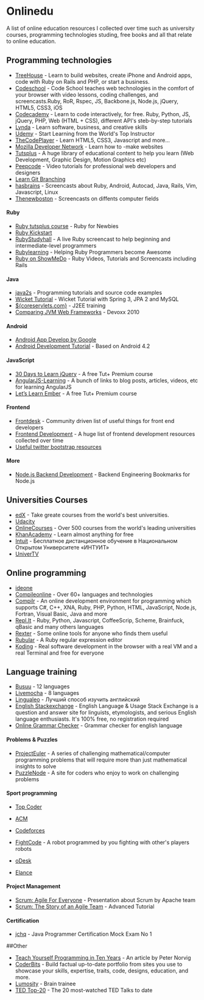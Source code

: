 Onlinedu
=========
A list of online education resources I collected over time such as university courses, programming technologies studing, free books and all that relate to online education.

## Programming technologies
- [TreeHouse](http://teamtreehouse.com/) - Learn to build websites, create iPhone and Android apps, code with Ruby on Rails and PHP, or start a business.
- [Codeschool](http://www.codeschool.com/) - Code School teaches web technologies in the comfort of your browser with video lessons, coding challenges, and screencasts.Ruby, RoR, Rspec, JS, Backbone.js, Node.js, jQuery, HTML5, CSS3, iOS
- [Codecademy](http://www.codecademy.com/) - Learn to code interactively, for free. Ruby, Python, JS, jQuery, PHP, Web (HTML + CSS), different API's steb-by-step tutorials
- [Lynda](http://www.lynda.com/) - Learn software, business, and creative skills
- [Udemy](https://www.udemy.com/) - Start Learning from the World's Top Instructor
- [TheCodePlayer](http://thecodeplayer.com/) - Learn HTML5, CSS3, Javascript and more...
- [Mozilla Developer Network](https://developer.mozilla.org/en-US/learn) - Learn how to -make websites
- [Tutsplus](https://tutsplus.com/) - A huge library of educational content to help you learn (Web Development, Graphic Design, Motion Graphics etc)
- [Peepcode](https://peepcode.com/) - Video tutorials for professional web developers and designers
- [Learn Git Branching](http://pcottle.github.io/learnGitBranching/)
- [hasbrains](http://hasbrains.ru/) - Screencasts about Ruby, Android, Autocad, Java, Rails, Vim, Javascript, Linux
- [Thenewboston](http://thenewboston.org/tutorials.php) - Screencasts on diffents computer fields

#### Ruby
- [Ruby tutsplus course](http://net.tutsplus.com/sessions/ruby-for-newbies/) - Ruby for Newbies
- [Ruby Kickstart](http://ruby-kickstart.com/)
- [RubyStudyhall](http://www.rubystudyhall.com/) - A live Ruby screencast to help beginning and intermediate-level programmers
- [Rubylearning](http://rubylearning.com/) - Helping Ruby Programmers become Awesome
- [Ruby on ShowMeDo](http://showmedo.com/videotutorials/ruby) - Ruby Videos, Tutorials and Screencasts including Rails

#### Java
- [java2s](http://www.java2s.com/) - Programming tutorials and source code examples
- [Wicket Tutorial](http://tomaszdziurko.pl/2011/01/wicket-tutorial-part-1-setting-up-project-with-spring-3-jpa-2-and-mysql/) - Wicket Tutorial with Spring 3, JPA 2 and MySQL
- [${coreservlets.com}](http://www.coreservlets.com/) - J2EE training
- [Comparing JVM Web Frameworks](http://www.slideshare.net/mraible/comparing-jvm-web-frameworks#btnNext) - Devoxx 2010

#### Android
- [Android App Develop by Google](http://developer.android.com/training/index.html) 
- [Android Development Tutorial](http://www.vogella.com/articles/Android/article.html) - Based on Android 4.2 

#### JavaScript
- [30 Days to Learn jQuery](http://freecourses.tutsplus.com/30-days-to-learn-jquery/index.html) - A free Tut+ Premium course
- [AngularJS-Learning](https://github.com/jmcunningham/AngularJS-Learning) - A bunch of links to blog posts, articles, videos, etc for learning AngularJS
- [Let’s Learn Ember](http://freecourses.tutsplus.com/lets-learn-ember/) - A free Tut+ Premium course

#### Frontend
- [Frontdesk](https://github.com/miripiruni/frontdesk) - Community driven list of useful things for front end developers
- [Frontend Development](https://github.com/dypsilon/frontend-dev-bookmarks) - A huge list of frontend development resources collected over time
- [Useful twitter bootstrap resources](http://bootstraphero.com/the-big-badass-list-of-twitter-bootstrap-resources/)

#### More
- [Node.js Backend Development](https://gist.github.com/dypsilon/5819528) - Backend Engineering Bookmarks for Node.js

## Universities Courses
- [edX](https://www.edx.org/) - Take greate courses from the world's best universities.
- [Udacity](https://www.udacity.com/)
- [OnlineCourses](http://www.onlinecourses.com/) - Over 500 courses from the world's leading universities
- [KhanAcademy](https://www.khanacademy.org/) - Learn almost anything for free
- [Intuit](http://www.intuit.ru/) - Бесплатное дистанционное обучение в Национальном Открытом Университете «ИНТУИТ»
- [UniverTV](http://univertv.ru/)

## Online programming
- [ideone](http://ideone.com/)
- [Compileonline](http://www.compileonline.com/) - Over 60+ languages and technologies
- [Compilr](https://compilr.com/) - An online development environment for programming which supports C#, C++, XNA, Ruby, PHP, Python, HTML, JavaScript, Node.js, Fortran, Visual Basic, Java and more
- [Repl.It](http://repl.it/) - Ruby, Python, Javascript, CoffeeScrip, Scheme, Brainfuck, qBasic and many others languages
- [Rexter](http://rextester.com/) - Some online tools for anyone who finds them useful
- [Rubular](http://rubular.com/) - A Ruby regular expression editor
- [Koding](https://koding.com/) - Real software development in the browser with a real VM and a real Terminal and free for everyone

## Language training
- [Busuu](http://www.busuu.com/) - 12 languages
- [Livemocha](http://livemocha.com/) - 8 languages
- [Lingualeo](http://lingualeo.com/) - Лучший способ изучить английский
- [English Stackexchange](http://english.stackexchange.com/) - English Language & Usage Stack Exchange is a question and answer site for linguists, etymologists, and serious English language enthusiasts. It's 100% free, no registration required
- [Online Grammar Checker](http://www.gingersoftware.com/grammarcheck) - Grammar checker for english language


#### Problems & Puzzles
- [ProjectEuler](http://projecteuler.net/problems) - A series of challenging mathematical/computer programming problems that will require more than just mathematical insights to solve
- [PuzzleNode](http://www.puzzlenode.com/) - A site for coders who enjoy to work on challenging problems

#### Sport programming
- [Top Coder](http://www.topcoder.com/)
- [ACM](http://www.acm.org/)
- [Codeforces](http://codeforces.ru/)
- [FightCode](http://fightcodegame.com/) - A robot programmed by you fighting with other's players robots

- [oDesk](http://www.oDesk.com/)
- [Elance](https://www.elance.com/)

#### Project Management
- [Scrum: Agile For Everyone](http://www.slideshare.net/jaaronfarr/scrum-agile-for-everyone) - Presentation about Scrum by Apache team
- [Scrum: The Story of an Agile Team](http://net.tutsplus.com/articles/editorials/scrum-the-story-of-an-agile-team/) -  Advanced Tutorial

#### Certification
- [jchq](http://www.jchq.net/mockexams/exam1.htm) - Java Programmer Certification Mock Exam No 1 

##Other
- [Teach Yourself Programming in Ten Years](http://norvig.com/21-days.html) - An article by Peter Norvig
- [CoderBits](https://coderbits.com/dddenis) - Build factual up-to-date portfolio from sites you use to showcase your skills, expertise, traits, code, designs, education, and more.
- [Lumosity](https://www.lumosity.com/login) - Brain trainee
- [TED Top-20](http://blog.ted.com/2012/08/21/the-20-most-watched-ted-talks-to-date/) - The 20 most-watched TED Talks to date
